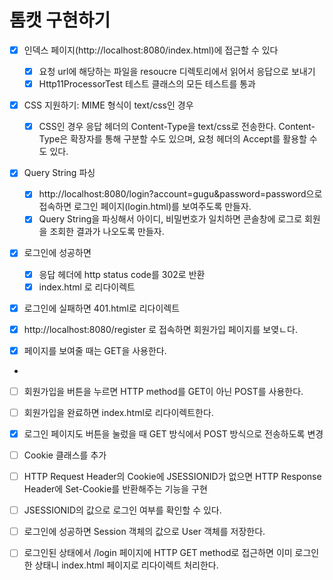 # 톰캣 구현하기
- [x] 인덱스 페이지(http://localhost:8080/index.html)에 접근할 수 있다
  - [x] 요청 url에 해당하는 파일을 resoucre 디렉토리에서 읽어서 응답으로 보내기
  - [x] Http11ProcessorTest 테스트 클래스의 모든 테스트를 통과
- [x] CSS 지원하기: MIME 형식이 text/css인 경우
  - [x] CSS인 경우 응답 헤더의 Content-Type을 text/css로 전송한다.
        Content-Type은 확장자를 통해 구분할 수도 있으며, 요청 헤더의 Accept를 활용할 수도 있다.
- [x] Query String 파싱
  - [x] http://localhost:8080/login?account=gugu&password=password으로 접속하면 로그인 페이지(login.html)를 보여주도록 만들자.
  - [x] Query String을 파싱해서 아이디, 비밀번호가 일치하면 콘솔창에 로그로 회원을 조회한 결과가 나오도록 만들자.

- [x] 로그인에 성공하면
  - [x] 응답 헤더에 http status code를 302로 반환
  - [x] index.html 로 리다이렉트
- [x] 로그인에 실패하면 401.html로 리다이렉트

- [x] http://localhost:8080/register 로 접속하면 회원가입 페이지를 보옂ㄴ다.
- [x] 페이지를 보여줄 때는 GET을 사용한다.
- 
- [ ] 회원가입을 버튼을 누르면 HTTP method를 GET이 아닌 POST를 사용한다.
- [ ] 회원가입을 완료하면 index.html로 리다이렉트한다.
- [x] 로그인 페이지도 버튼을 눌렀을 때 GET 방식에서 POST 방식으로 전송하도록 변경

- [ ] Cookie 클래스를 추가
- [ ] HTTP Request Header의 Cookie에 JSESSIONID가 없으면 HTTP Response Header에 Set-Cookie를 반환해주는 기능을 구현

- [ ] JSESSIONID의 값으로 로그인 여부를 확인할 수 있다.
- [ ] 로그인에 성공하면 Session 객체의 값으로 User 객체를 저장한다.
- [ ] 로그인된 상태에서 /login 페이지에 HTTP GET method로 접근하면 이미 로그인한 상태니 index.html 페이지로 리다이렉트 처리한다.


